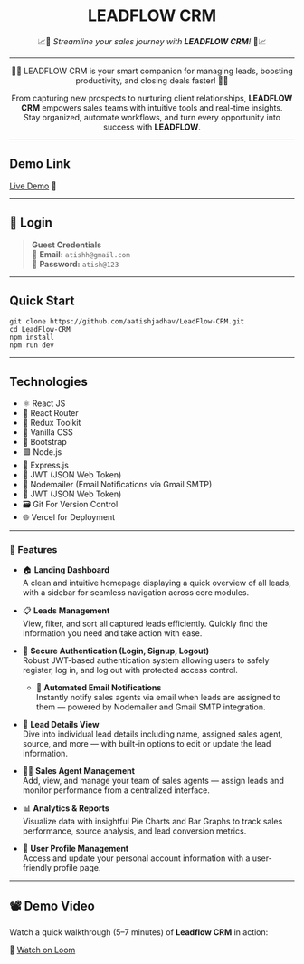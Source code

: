 <div align="center">

# **LEADFLOW CRM**  
📈🤝 *Streamline your sales journey with **LEADFLOW CRM**!* 🤝📈  
<hr/>

<p>
<span> 💼🚀 LEADFLOW CRM is your smart companion for managing leads, boosting productivity, and closing deals faster! 💼🚀 </span>

From capturing new prospects to nurturing client relationships, **LEADFLOW CRM** empowers sales teams with intuitive tools and real-time insights.  
Stay organized, automate workflows, and turn every opportunity into success with **LEADFLOW**.
</p>

</div>

---
## Demo Link

[Live Demo](https://anvaya-frontend-peach.vercel.app/) 🚀

---

## 🔐 Login

> **Guest Credentials** <br>
> 📧 **Email:** `atishh@gmail.com`  
> 🔑 **Password:** `atish@123`  


---

## Quick Start

```
git clone https://github.com/aatishjadhav/LeadFlow-CRM.git
cd LeadFlow-CRM
npm install
npm run dev

```

---
## Technologies
- ⚛️ React JS
- 🚦 React Router 
- 🔄 Redux Toolkit
- 🎨 Vanilla CSS 
- 🎀 Bootstrap  
- 🟩 Node.js  
- 🚂 Express.js  
- 🔐 JWT (JSON Web Token) 
- 📧 Nodemailer (Email Notifications via Gmail SMTP) 
- 🔐 JWT (JSON Web Token)  
- 🗃️ Git For Version Control
- 🌐 Vercel for Deployment

---

### 🚀 Features

- 🏠 **Landing Dashboard**  
  A clean and intuitive homepage displaying a quick overview of all leads, with a sidebar for seamless navigation across core modules.

- 📋 **Leads Management**  
  View, filter, and sort all captured leads efficiently. Quickly find the information you need and take action with ease.

- 🔐 **Secure Authentication (Login, Signup, Logout)**  
  Robust JWT-based authentication system allowing users to safely register, log in, and log out with protected access control.

  - 📧 **Automated Email Notifications**  
  Instantly notify sales agents via email when leads are assigned to them — powered by Nodemailer and Gmail SMTP integration.

- 📄 **Lead Details View**  
  Dive into individual lead details including name, assigned sales agent, source, and more — with built-in options to edit or update the lead information.

- 🧑‍💼 **Sales Agent Management**  
  Add, view, and manage your team of sales agents — assign leads and monitor performance from a centralized interface.

- 📊 **Analytics & Reports**  
  Visualize data with insightful Pie Charts and Bar Graphs to track sales performance, source analysis, and lead conversion metrics.

- 👤 **User Profile Management**  
  Access and update your personal account information with a user-friendly profile page.

---

## 📽️ Demo Video

Watch a quick walkthrough (5–7 minutes) of **Leadflow CRM** in action:

🔗 [Watch on Loom](https://www.loom.com/share/your-video-id)
